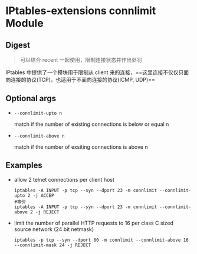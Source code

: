 # IPtables-extensions connlimit Module

## Digest

> 可以结合 recent 一起使用，限制连接状态并作出处罚

IPtables 中提供了一个模块用于限制从 client 来的连接，==这里连接不仅仅只面向连接的协议(TCP)，也适用于不面向连接的协议(ICMP, UDP)==

## Optional args

- `--connlimit-upto n`

  match if the number of existing connections is below or equal n

- `--connlimit-above n`

  match if the number of exsiting connections is above n

## Examples

- allow 2 telnet connections per client host

  ```
  iptables -A INPUT -p tcp --syn --dport 23 -m connlimit --connlimit-upto 2 -j ACCEP
  #等价
  iptables -A INPUT -p tcp --syn --dport 23 -m connlimit --connlimit-above 2 -j REJECT
  ```

- limit the number of parallel HTTP requests to 16 per class C sized source network (24 bit netmask)

  ```
  iptables -p tcp --syn --dport 80 -m connlimit --connlimit-above 16 --connlimit-mask 24 -j REJECT
  ```

